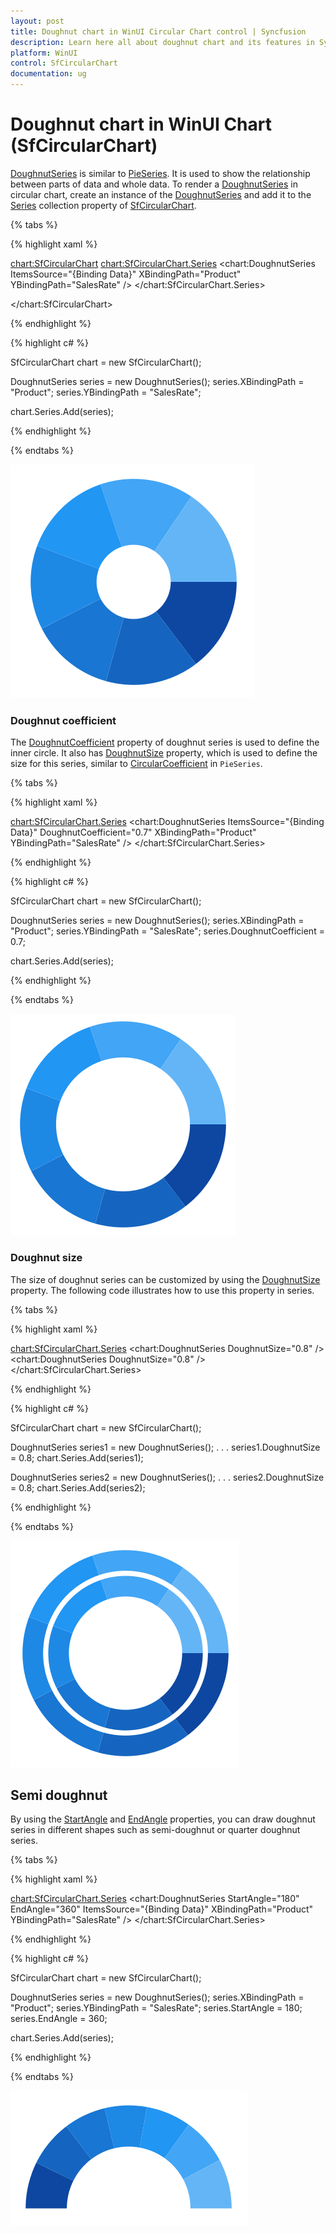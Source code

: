 ```yaml
---
layout: post
title: Doughnut chart in WinUI Circular Chart control | Syncfusion
description: Learn here all about doughnut chart and its features in Syncfusion WinUI Circular Chart(SfCircularChart) control.
platform: WinUI
control: SfCircularChart
documentation: ug
---
```


# Doughnut chart in WinUI Chart (SfCircularChart)

[DoughnutSeries]() is similar to [PieSeries](). It is used to show the relationship between parts of data and whole data. To render a [DoughnutSeries]() in circular chart, create an instance of the [DoughnutSeries]() and add it to the [Series]() collection property of [SfCircularChart]().

{% tabs %}

{% highlight xaml %}

<chart:SfCircularChart>
    <chart:SfCircularChart.Series>
        <chart:DoughnutSeries ItemsSource="{Binding Data}" 
                              XBindingPath="Product" 
                              YBindingPath="SalesRate" />
    </chart:SfCircularChart.Series>

</chart:SfCircularChart>

{% endhighlight %}

{% highlight c# %}

SfCircularChart chart = new SfCircularChart();

DoughnutSeries series = new DoughnutSeries();
series.XBindingPath = "Product";
series.YBindingPath = "SalesRate";

chart.Series.Add(series);

{% endhighlight %}

{% endtabs %}

![Doughnut series type in WinUI Circular chart](Series_images/doughnut_chart.png)

### Doughnut coefficient

The [DoughnutCoefficient]() property of doughnut series is used to define the inner circle. It also has [DoughnutSize]() property, which is used to define the size for this series, similar to [CircularCoefficient]() in `PieSeries`.

{% tabs %}

{% highlight xaml %}

<chart:SfCircularChart.Series>
    <chart:DoughnutSeries ItemsSource="{Binding Data}" DoughnutCoefficient="0.7"
                          XBindingPath="Product" 
                          YBindingPath="SalesRate" />
</chart:SfCircularChart.Series>

{% endhighlight %}

{% highlight c# %}

SfCircularChart chart = new SfCircularChart();

DoughnutSeries series = new DoughnutSeries();
series.XBindingPath = "Product";
series.YBindingPath = "SalesRate";
series.DoughnutCoefficient = 0.7;

chart.Series.Add(series);

{% endhighlight %}

{% endtabs %}

![Doughnut coefficient support in WinUI Circular Chart](Series_images/doughnut_coefficient.png)

### Doughnut size

The size of doughnut series can be customized by using the [DoughnutSize]() property. The following code illustrates how to use this property in series.

{% tabs %}

{% highlight xaml %}

<chart:SfCircularChart.Series>
    <chart:DoughnutSeries DoughnutSize="0.8" />
    <chart:DoughnutSeries DoughnutSize="0.8" />
</chart:SfCircularChart.Series>

{% endhighlight %}

{% highlight c# %}

SfCircularChart chart = new SfCircularChart();

DoughnutSeries series1 = new DoughnutSeries();
. . .
series1.DoughnutSize = 0.8;
chart.Series.Add(series1);

DoughnutSeries series2 = new DoughnutSeries();
. . .
series2.DoughnutSize = 0.8;
chart.Series.Add(series2);

{% endhighlight %}

{% endtabs %}

![Doughnut size support in WinUI Circular Chart](Series_images/doughnut_size.png)

## Semi doughnut

By using the [StartAngle]() and [EndAngle]() properties, you can draw doughnut series in different shapes such as semi-doughnut or quarter doughnut series.

{% tabs %}

{% highlight xaml %}

<chart:SfCircularChart.Series>
    <chart:DoughnutSeries StartAngle="180" EndAngle="360"
                          ItemsSource="{Binding Data}"
                          XBindingPath="Product" 
                          YBindingPath="SalesRate" />
</chart:SfCircularChart.Series>

{% endhighlight %}

{% highlight c# %}

SfCircularChart chart = new SfCircularChart();

DoughnutSeries series = new DoughnutSeries();
series.XBindingPath = "Product";
series.YBindingPath = "SalesRate";
series.StartAngle = 180;
series.EndAngle = 360;

chart.Series.Add(series);

{% endhighlight %}

{% endtabs %}

![Semi doughnut support in WinUI Circular Chart](Series_images/semi_doughnut_chart.png)